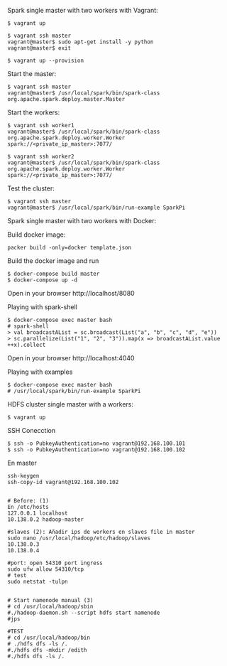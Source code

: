 Spark single master with two workers with Vagrant:
```
$ vagrant up

$ vagrant ssh master
vagrant@master$ sudo apt-get install -y python
vagrant@master$ exit

$ vagrant up --provision
```

Start the master:
```
$ vagrant ssh master
vagrant@master$ /usr/local/spark/bin/spark-class org.apache.spark.deploy.master.Master
```

Start the workers:
```
$ vagrant ssh worker1
vagrant@master$ /usr/local/spark/bin/spark-class org.apache.spark.deploy.worker.Worker spark://<private_ip_master>:7077/

$ vagrant ssh worker2
vagrant@master$ /usr/local/spark/bin/spark-class org.apache.spark.deploy.worker.Worker spark://<private_ip_master>:7077/
```

Test the cluster:
```
$ vagrant ssh master
vagrant@master$ /usr/local/spark/bin/run-example SparkPi
```


Spark single master with two workers with Docker:

Build docker image:
```
packer build -only=docker template.json
```

Build the docker image and run
```
$ docker-compose build master
$ docker-compose up -d
```

Open in your browser http://localhost/8080


Playing with spark-shell
```
$ docker-compose exec master bash
# spark-shell
> val broadcastAList = sc.broadcast(List("a", "b", "c", "d", "e"))
> sc.parallelize(List("1", "2", "3")).map(x => broadcastAList.value ++x).collect
```

Open in your browser http://localhost:4040

Playing with examples
```
$ docker-compose exec master bash
# /usr/local/spark/bin/run-example SparkPi
```

HDFS cluster single master with a workers:
```
$ vagrant up
```

SSH Conecction
```
$ ssh -o PubkeyAuthentication=no vagrant@192.168.100.101
$ ssh -o PubkeyAuthentication=no vagrant@192.168.100.102
```

En master
```
ssh-keygen
ssh-copy-id vagrant@192.168.100.102
```

```

# Before: (1)
En /etc/hosts
127.0.0.1 localhost
10.138.0.2 hadoop-master

#slaves (2): Añadir ips de workers en slaves file in master
sudo nano /usr/local/hadoop/etc/hadoop/slaves
10.138.0.3
10.138.0.4

#port: open 54310 port ingress
sudo ufw allow 54310/tcp
# test
sudo netstat -tulpn


# Start namenode manual (3)
# cd /usr/local/hadoop/sbin
#./hadoop-daemon.sh --script hdfs start namenode
#jps
 
#TEST
# cd /usr/local/hadoop/bin
# ./hdfs dfs -ls /.
#./hdfs dfs -mkdir /edith
#./hdfs dfs -ls /.
```
